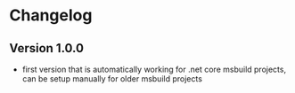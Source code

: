 # Changelog

## Version 1.0.0

- first version that is automatically working for .net core msbuild projects, can be setup manually for older msbuild projects